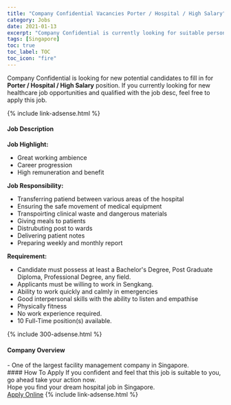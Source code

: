 ```yaml
---
title: "Company Confidential Vacancies Porter / Hospital / High Salary" 
category: Jobs 
date: 2021-01-13 
excerpt: "Company Confidential is currently looking for suitable person to fill in the Porter / Hospital / High Salary which positioned at Singapore" 
tags: [Singapore] 
toc: true 
toc_label: TOC 
toc_icon: "fire" 
--- 
```


<p>Company Confidential is looking for new potential candidates to fill in for <b>Porter / Hospital / High Salary</b> position. If you currently looking for new healthcare job opportunities and qualified with the job desc, feel free to apply this job.
</p>{% include link-adsense.html %} 
<div><div><h4>Job Description</h4></div><div><div><span><div><div><strong>Job Highlight:</strong><ul><li>Great working ambience</li><li>Career progression</li><li>High remuneration and benefit</li></ul><div><strong>Job Responsibility:</strong></div><ul><li>Transferring patiend between various areas of the hospital</li><li>Ensuring the safe movement of medical equipment</li><li>Transpoirting clinical waste and dangerous materials</li><li>Giving meals to patients</li><li>Distrubuting post to wards</li><li>Delivering patient notes</li><li>Preparing weekly and monthly report</li></ul><div><strong>Requirement:</strong></div></div><ul><li>Candidate must possess at least a Bachelor's Degree, Post Graduate Diploma, Professional Degree, any field.</li><li>Applicants must be willing to work in Sengkang.</li><li>Ability to work quickly and calmly in emergencies</li><li>Good interpersonal skills with the ability to listen and empathise</li><li>Physically fitness</li><li>No work experience required.</li><li>10 Full-Time position(s) available.</li></ul></div></span></div></div></div> 
{% include 300-adsense.html %} 
<div><div><h4>Company Overview</h4></div><div><div><span><div><div>- One of the largest facility management company in Singapore.&#160;</div></div></span></div></div></div> 
#### How To Apply 
If you confident and feel that this job is suitable to you, go ahead take your action now. <br/> 
Hope you find your dream hospital job in Singapore. <br/> 
<a href="https://www.jobstreet.com.my/en/job/porter-hospital-high-salary-8290168/origin/sg?jobId=jobstreet-sg-job-8290168&sectionRank=11&token=0~8e54fc56-e00e-4676-bf56-4a48ebf7814e&fr=SRP%20View%20In%20New%20Ta" class="btn btn--warning" target="_blank" rel="nofollow noopenner">Apply Online</a> 
{% include link-adsense.html %} 